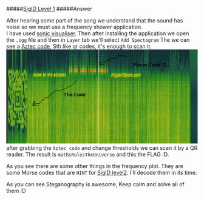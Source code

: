 #####[SigID Level 1](http://ringzer0team.com/challenges/136)
#####Answer

After hearing some part of the song we understand that the sound has noise so we must use a frequency shower application.  
I have used [sonic visualiser](http://www.sonicvisualiser.org/). Then after installing the application we open the `.ogg` file and then in `Layer` tab we'll select `Add Spectogram` The we can see a [Aztec code](http://en.wikipedia.org/wiki/Aztec_Code), Sth like qr codes, it's enough to scan it.
![Freq](TheFreq.png)  
after grabbing the `Aztec code` and change thresholds we can scan it by a QR reader.
The result is `mathsRulesTheUniverse` and this the FLAG :D.

As you see there are some other things in the frequency plot. They are some Morse codes that are `HINT` for [SigID level2](http://ringzer0team.com/challenges/137). I'll decode them in its time.

As you can see Steganography is awesome, Keep calm and solve all of them :D
